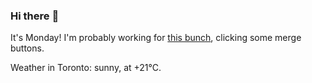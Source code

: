 ### Hi there :wave:

It's Monday! I'm probably working for [this bunch](https://github.com/kohofinancial), clicking some merge buttons.

Weather in Toronto: sunny, at +21°C.

